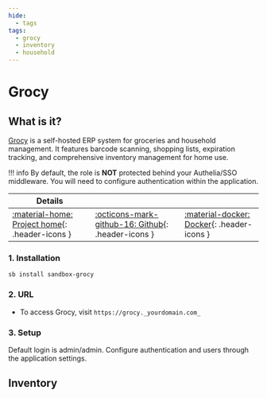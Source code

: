 ```yaml
---
hide:
  - tags
tags:
  - grocy
  - inventory
  - household
---
```


# Grocy

## What is it?

[Grocy](https://grocy.info/) is a self-hosted ERP system for groceries and household management. It features barcode scanning, shopping lists, expiration tracking, and comprehensive inventory management for home use.

!!! info
    By default, the role is **NOT** protected behind your Authelia/SSO middleware. You will need to configure authentication within the application.

| Details     |             |             |
|-------------|-------------|-------------|
| [:material-home: Project home](https://grocy.info/){: .header-icons } | [:octicons-mark-github-16: Github](https://github.com/grocy/grocy){: .header-icons } | [:material-docker: Docker](https://hub.docker.com/r/linuxserver/grocy){: .header-icons }|

### 1. Installation

``` shell
sb install sandbox-grocy
```

### 2. URL

- To access Grocy, visit `https://grocy._yourdomain.com_`

### 3. Setup

Default login is admin/admin. Configure authentication and users through the application settings.

## Inventory
<!-- BEGIN SALTBOX MANAGED VARIABLES SECTION -->
<!-- END SALTBOX MANAGED VARIABLES SECTION -->
